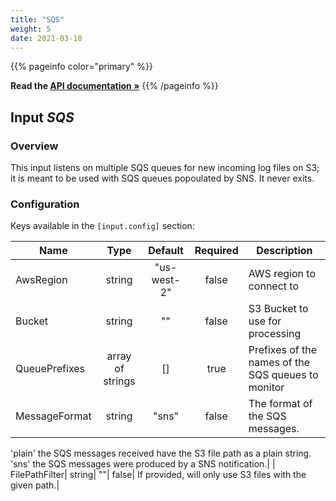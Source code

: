 ```yaml
---
title: "SQS"
weight: 5
date: 2021-03-10
---
```

{{% pageinfo color="primary" %}}

**Read the [API documentation &raquo;](https://pkg.go.dev/github.com/AdRoll/baker/input#SQS)**
{{% /pageinfo %}}

## Input *SQS*

### Overview
This input listens on multiple SQS queues for new incoming log files
on S3; it is meant to be used with SQS queues popoulated by SNS.
It never exits.


### Configuration

Keys available in the `[input.config]` section:

|Name|Type|Default|Required|Description|
|----|:--:|:-----:|:------:|-----------|
| AwsRegion| string| "us-west-2"| false| AWS region to connect to|
| Bucket| string| ""| false| S3 Bucket to use for processing|
| QueuePrefixes| array of strings| []| true| Prefixes of the names of the SQS queues to monitor|
| MessageFormat| string| "sns"| false| The format of the SQS messages.
'plain' the SQS messages received have the S3 file path as a plain string.
'sns' the SQS messages were produced by a SNS notification.|
| FilePathFilter| string| ""| false| If provided, will only use S3 files with the given path.|

